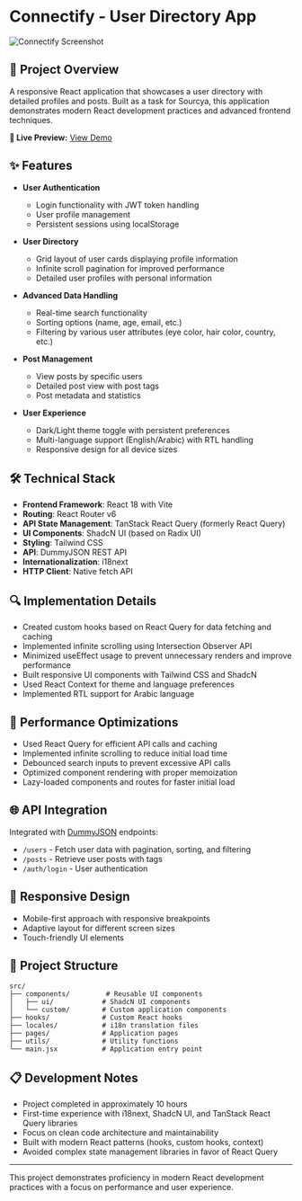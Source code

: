 # Connectify - User Directory App

![Connectify Screenshot](./screenshot.png)

## 📌 Project Overview

A responsive React application that showcases a user directory with detailed profiles and posts. Built as a task for Sourcya, this application demonstrates modern React development practices and advanced frontend techniques.

**🔗 Live Preview:** [View Demo](https://task-mo3bassia-mo3bassias-projects.vercel.app)

## ✨ Features

- **User Authentication**

  - Login functionality with JWT token handling
  - User profile management
  - Persistent sessions using localStorage

- **User Directory**

  - Grid layout of user cards displaying profile information
  - Infinite scroll pagination for improved performance
  - Detailed user profiles with personal information

- **Advanced Data Handling**

  - Real-time search functionality
  - Sorting options (name, age, email, etc.)
  - Filtering by various user attributes (eye color, hair color, country, etc.)

- **Post Management**

  - View posts by specific users
  - Detailed post view with post tags
  - Post metadata and statistics

- **User Experience**
  - Dark/Light theme toggle with persistent preferences
  - Multi-language support (English/Arabic) with RTL handling
  - Responsive design for all device sizes

## 🛠️ Technical Stack

- **Frontend Framework**: React 18 with Vite
- **Routing**: React Router v6
- **API State Management**: TanStack React Query (formerly React Query)
- **UI Components**: ShadcN UI (based on Radix UI)
- **Styling**: Tailwind CSS
- **API**: DummyJSON REST API
- **Internationalization**: i18next
- **HTTP Client**: Native fetch API

## 🔍 Implementation Details

- Created custom hooks based on React Query for data fetching and caching
- Implemented infinite scrolling using Intersection Observer API
- Minimized useEffect usage to prevent unnecessary renders and improve performance
- Built responsive UI components with Tailwind CSS and ShadcN
- Used React Context for theme and language preferences
- Implemented RTL support for Arabic language

## 🚀 Performance Optimizations

- Used React Query for efficient API calls and caching
- Implemented infinite scrolling to reduce initial load time
- Debounced search inputs to prevent excessive API calls
- Optimized component rendering with proper memoization
- Lazy-loaded components and routes for faster initial load

## 🌐 API Integration

Integrated with [DummyJSON](https://dummyjson.com) endpoints:

- `/users` - Fetch user data with pagination, sorting, and filtering
- `/posts` - Retrieve user posts with tags
- `/auth/login` - User authentication

## 📱 Responsive Design

- Mobile-first approach with responsive breakpoints
- Adaptive layout for different screen sizes
- Touch-friendly UI elements

## 🧰 Project Structure

```
src/
├── components/         # Reusable UI components
│   ├── ui/            # ShadcN UI components
│   └── custom/        # Custom application components
├── hooks/             # Custom React hooks
├── locales/           # i18n translation files
├── pages/             # Application pages
├── utils/             # Utility functions
└── main.jsx           # Application entry point
```

## 📋 Development Notes

- Project completed in approximately 10 hours
- First-time experience with i18next, ShadcN UI, and TanStack React Query libraries
- Focus on clean code architecture and maintainability
- Built with modern React patterns (hooks, custom hooks, context)
- Avoided complex state management libraries in favor of React Query

---

This project demonstrates proficiency in modern React development practices with a focus on performance and user experience.
